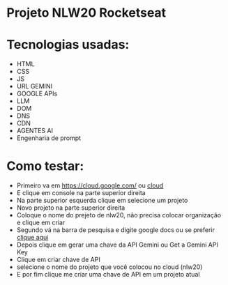 # Projeto NLW20 Rocketseat


# Tecnologias usadas:
- HTML
- CSS
- JS
- URL GEMINI
- GOOGLE APIs
- LLM
- DOM
- DNS
- CDN
- AGENTES AI
- Engenharia de prompt

# Como testar:
- Primeiro va em https://cloud.google.com/ ou [cloud](https://cloud.google.com/) 
- E clique em console na parte superior direita
- Na parte superior esquerda clique em selecione um projeto
- Novo projeto na parte superior direita
- Coloque o nome do prejeto de nlw20, não precisa colocar organização e clique em criar
- Segundo vá na barra de pesquisa e digite google docs ou se preferir [clique aqui](https://ai.google.dev/gemini-api/docs?hl=pt-br)
- Depois clique em gerar uma chave da API Gemini ou Get a Gemini API Key
- Clique em criar chave de API
- selecione  o nome do projeto que você colocou no cloud (nlw20)
- E por fim clique me criar uma chave de API em um projeto atual
